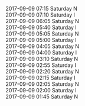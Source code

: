 2017-09-09 07:15 Saturday  N  
2017-09-09 07:10 Saturday  I  
2017-09-09 06:05 Saturday  N  
2017-09-09 05:40 Saturday  I  
2017-09-09 05:05 Saturday  N  
2017-09-09 05:00 Saturday  I  
2017-09-09 04:05 Saturday  N  
2017-09-09 04:00 Saturday  I  
2017-09-09 03:10 Saturday  N  
2017-09-09 02:55 Saturday  I  
2017-09-09 02:20 Saturday  N  
2017-09-09 02:15 Saturday  I  
2017-09-09 02:05 Saturday  N  
2017-09-09 02:00 Saturday  I  
2017-09-09 01:45 Saturday  N  
